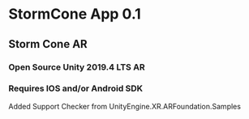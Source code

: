 # StormCone App 0.1
## Storm Cone AR

### Open Source Unity 2019.4 LTS AR

### Requires IOS and/or Android SDK

Added Support Checker from UnityEngine.XR.ARFoundation.Samples

